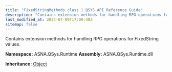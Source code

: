 ```yaml
---
title: "FixedStringMethods class | QSYS API Reference Guide"
description: "Contains extension methods for handling RPG operations for FixedString values. "
last_modified_at: 2024-07-09T17:00:49Z
sitemap: false
---
```


Contains extension methods for handling RPG operations for FixedString values.

**Namespace:** ASNA.QSys.Runtime
**Assembly:** ASNA.QSys.Runtime.dll

**Inheritance:** [Object](https://docs.microsoft.com/en-us/dotnet/api/system.object)
<br>
<br>

